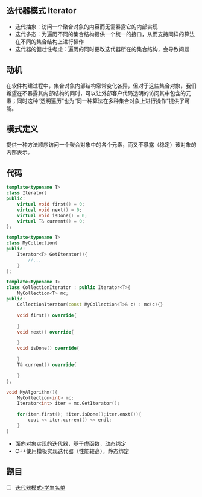 ## 迭代器模式 Iterator

- 迭代抽象：访问一个聚合对象的内容而无需暴露它的内部实现
- 迭代多态：为遍历不同的集合结构提供一个统一的接口，从而支持同样的算法在不同的集合结构上进行操作
- 迭代器的健壮性考虑：遍历的同时更改迭代器所在的集合结构，会导致问题

## 动机

在软件构建过程中，集合对象内部结构常常变化各异，但对于这些集合对象，我们希望在不暴露其内部结构的同时，可以让外部客户代码透明的访问其中包含的元素；同时这种“透明遍历”也为“同一种算法在多种集合对象上进行操作”提供了可能。

## 模式定义

提供一种方法顺序访问一个聚合对象中的各个元素，而又不暴露（稳定）该对象的内部表示。

## 代码

```cpp
template<typename T>
class Iterator{
public:
    virtual void first() = 0;
    virtual void next() = 0;
    virtual void isDone() = 0;
    virtual T& current() = 0;
};

template<typename T>
class MyCollection{
public:
    Iterator<T> GetIterator(){
        //...
    }
};

template<typename T>
class CollectionIterator : public Iterator<T>{
    MyCollection<T> mc;
public:
    CollectionIterator(const MyCollection<T>& c) : mc(c){}

    void first() override{

    }
    void next() override{

    }
    void isDone() override{

    }
    T& current() override{

    }
};

void MyAlgorithm(){
    MyCollection<int> mc;
    Iterator<int> iter = mc.GetIterator();

    for(iter.first(); !iter.isDone();iter.enxt()){
        cout << iter.current() << endl;
    }
}
```

- 面向对象实现的迭代器，基于虚函数，动态绑定
- C++使用模板实现迭代器（性能较高），静态绑定

## 题目

- [ ] [迭代器模式-学生名单](https://kamacoder.com/problempage.php?pid=1099)